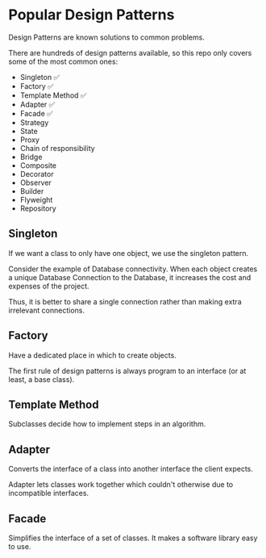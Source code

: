 # Popular Design Patterns

Design Patterns are known solutions to common problems.

There are hundreds of design patterns available, so this repo only covers some of the most common ones:

- Singleton :white_check_mark:
- Factory :white_check_mark:
- Template Method :white_check_mark:
- Adapter :white_check_mark:
- Facade :white_check_mark:
- Strategy
- State
- Proxy
- Chain of responsibility
- Bridge
- Composite
- Decorator
- Observer
- Builder
- Flyweight
- Repository

## Singleton

If we want a class to only have one object, we use the singleton pattern.

Consider the example of Database connectivity. When each object creates a unique Database 
Connection to the Database, it increases the cost and expenses of the project.

Thus, it is better to share a single connection rather than making extra irrelevant 
connections.

## Factory

Have a dedicated place in which to create objects.

The first rule of design patterns is always program to an interface (or at least, a base class).

## Template Method

Subclasses decide how to implement steps in an algorithm.

## Adapter

Converts the interface of a class into another interface the client expects.

Adapter lets classes work together which couldn't otherwise due to incompatible interfaces.

## Facade

Simplifies the interface of a set of classes. It makes a software library easy to use.